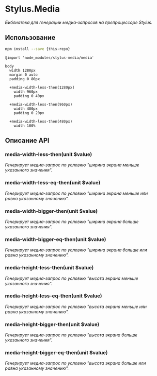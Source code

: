 # Stylus.Media

*Библиотека для генерации медиа-запросов на препроцессоре Stylus.*

## Использование

````bash
npm install --save {this-repo}
````

````stylus
@import 'node_modules/stylus-media/media'

body
  width 1280px
  margin 0 auto
  padding 0 80px

  +media-width-less-then(1280px)
    width 960px
    padding 0 40px

  +media-width-less-then(960px)
    width 480px
    padding 0 20px

  +media-width-less-then(480px)
    width 100%
````

## Описание API

### media-width-less-then(unit $value)

*Генерирует медиа-запрос по условию "ширина экрана меньше указанного значения".*

### media-width-less-eq-then(unit $value)

*Генерирует медиа-запрос по условию "ширина экрана меньше или равна указанному значению".*

### media-width-bigger-then(unit $value)

*Генерирует медиа-запрос по условию "ширина экрана больше указанного значения".*

### media-width-bigger-eq-then(unit $value)

*Генерирует медиа-запрос по условию "ширина экрана больше или равна указанному значению".*

### media-height-less-then(unit $value)

*Генерирует медиа-запрос по условию "высота экрана меньше указанного значения".*

### media-height-less-eq-then(unit $value)

*Генерирует медиа-запрос по условию "высота экрана меньше или равна указанному значению".*

### media-height-bigger-then(unit $value)

*Генерирует медиа-запрос по условию "высота экрана больше указанного значения".*

### media-height-bigger-eq-then(unit $value)

*Генерирует медиа-запрос по условию "высота экрана больше или равна указанному значению".*
